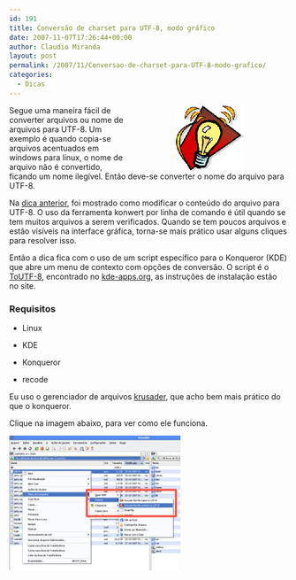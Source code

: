 ```yaml
---
id: 191
title: Conversão de charset para UTF-8, modo gráfico
date: 2007-11-07T17:26:44+00:00
author: Claudio Miranda
layout: post
permalink: /2007/11/Conversao-de-charset-para-UTF-8-modo-grafico/
categories:
  - Dicas
---
```

<img align="right" src="/resources/claudio/tips_icon.gif" alt="Dicas" hspace="80" />

Segue uma maneira fácil de converter arquivos ou nome de arquivos para UTF-8. Um exemplo é quando copia-se arquivos acentuados em windows para linux, o nome de arquivo não é convertido, ficando um nome ilegível. Então deve-se converter o nome do arquivo para UTF-8. 

Na <a alt="Conversão de charset para UTF-8" href="http://www.claudius.com.br/blog/claudio/2007/11/05/Convers%C3%A3o-de-charset-para-UTF-8">dica anterior</a>, foi mostrado como modificar o conteúdo do arquivo para UTF-8. O uso da ferramenta konwert por linha de comando é útil quando se tem muitos arquivos a serem verificados. Quando se tem poucos arquivos e estão visíveis na interface gráfica, torna-se mais prático usar alguns cliques para resolver isso. 

Então a dica fica com o uso de um script específico para o Konqueror (KDE) que abre um menu de contexto com opções de conversão. O script é o [ToUTF-8](http://www.kde-apps.org/content/show.php/ToUTF-8?content=31400), encontrado no [kde-apps.org](http://www.kde-apps.org), as instruções de instalação estão no site. 

### Requisitos
  


  * Linux
  * KDE
  * Konqueror
    
    
  * recode
    
    

Eu uso o gerenciador de arquivos [krusader](http://krusader.sf.net/), que acho bem mais prático do que o konqueror.
  
  


Clique na imagem abaixo, para ver como ele funciona.&nbsp; 

[<img border="0" src="/resources/claudio/krusader_utf8_sm.jpg" alt="Clique na imagem para ampliar" />](/resources/claudio/krusader_utf8.png)